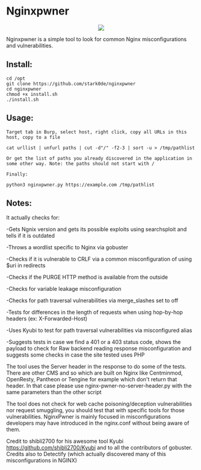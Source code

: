 # Nginxpwner

<p align="center"><img src="https://i.postimg.cc/vm3LWFj4/nginxpwner.png" /></p>

Nginxpwner is a simple tool to look for common Nginx misconfigurations and vulnerabilities.

## Install:

```
cd /opt
git clone https://github.com/stark0de/nginxpwner
cd nginxpwner
chmod +x install.sh
./install.sh
```

## Usage:

```
Target tab in Burp, select host, right click, copy all URLs in this host, copy to a file

cat urllist | unfurl paths | cut -d"/" -f2-3 | sort -u > /tmp/pathlist 

Or get the list of paths you already discovered in the application in some other way. Note: the paths should not start with /

Finally:

python3 nginxpwner.py https://example.com /tmp/pathlist
```
## Notes:

It actually checks for:

-Gets Ngnix version and gets its possible exploits using searchsploit and tells if it is outdated

-Throws a wordlist specific to Nginx via gobuster

-Checks if it is vulnerable to CRLF via a common misconfiguration of using $uri in redirects

-Checks if the PURGE HTTP method is available from the outside

-Checks for variable leakage misconfiguration

-Checks for path traversal vulnerabilities via merge_slashes set to off

-Tests for differences in the length of requests when using hop-by-hop headers (ex: X-Forwarded-Host)

-Uses Kyubi to test for path traversal vulnerabilities via misconfigured alias

-Suggests tests in case we find a 401 or a 403 status code, shows the payload to check for Raw backend reading response misconfiguration and suggests some checks in case the site tested uses PHP

The tool uses the Server header in the response to do some of the tests. There are other CMS and so which are built on Nginx like Centminmod, OpenResty, Pantheon or Tengine for example which don't return that header. In that case please use nginx-pwner-no-server-header.py with the same parameters than the other script

The tool does not check for web cache poisoning/deception vulnerabilities nor request smuggling, you should test that with specific tools for those vulnerabilities. NginxPwner is mainly focused in misconfigurations developers may have introduced in the nginx.conf without being aware of them.

Credit to shibli2700 for his awesome tool Kyubi https://github.com/shibli2700/Kyubi and to all the contributors of gobuster. Credits also to Detectify (which actually discovered many of this misconfigurations in NGINX)
